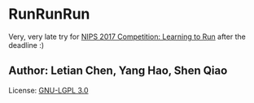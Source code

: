 # RunRunRun

Very, very late try for [NIPS 2017 Competition: Learning to Run](https://github.com/stanfordnmbl/osim-rl) after the deadline :)

## Author: Letian Chen, Yang Hao, Shen Qiao

License: [GNU-LGPL 3.0](./)